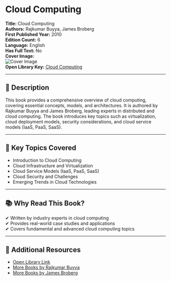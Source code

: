 # Cloud Computing

**Title:** Cloud Computing  
**Authors:** Rajkumar Buyya, James Broberg  
**First Published Year:** 2010  
**Edition Count:** 6  
**Language:** English  
**Has Full Text:** No  
**Cover Image:**  
![Cover Image](https://covers.openlibrary.org/b/id/8629196-L.jpg)  
**Open Library Key:** [Cloud Computing](https://openlibrary.org/works/OL16140029W)  

---

## 📖 Description  
This book provides a comprehensive overview of cloud computing, covering essential concepts, models, and architectures. It is authored by Rajkumar Buyya and James Broberg, leading experts in distributed and cloud computing. The book introduces key topics such as virtualization, cloud deployment models, security considerations, and cloud service models (IaaS, PaaS, SaaS).  

---

## 📌 Key Topics Covered  
- Introduction to Cloud Computing  
- Cloud Infrastructure and Virtualization  
- Cloud Service Models (IaaS, PaaS, SaaS)  
- Cloud Security and Challenges  
- Emerging Trends in Cloud Technologies  

---

## 📚 Why Read This Book?  
✔ Written by industry experts in cloud computing  
✔ Provides real-world case studies and applications  
✔ Covers fundamental and advanced cloud computing topics  

---

## 🔗 Additional Resources  
- [Open Library Link](https://openlibrary.org/works/OL16140029W)  
- [More Books by Rajkumar Buyya](https://openlibrary.org/authors/OL6994696A)  
- [More Books by James Broberg](https://openlibrary.org/authors/OL6998006A)  
